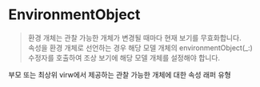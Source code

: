 # EnvironmentObject

> 환경 개체는 관찰 가능한 개체가 변경될 때마다 현재 보기를 무효화합니다.
> <br/>
> 속성을 환경 개체로 선언하는 경우 해당 모델 개체의 environmentObject(\_:) 수정자를 호출하여 조상 보기에 해당 모델 개체를 설정해야 합니다.
> <br/>

부모 또는 최상위 virw에서 제공하는 관찰 가능한 개체에 대한 속성 래퍼 유형
<br/>
